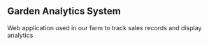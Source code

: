 ## Garden Analytics System
Web application used in our farm to track sales records and display analytics